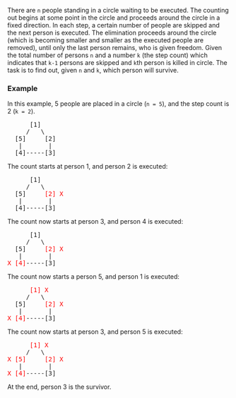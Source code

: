 There are `n` people standing in a circle waiting to be executed. The counting out begins
at some point in the circle and proceeds around the circle in a fixed direction. In each
step, a certain number of people are skipped and the next person is executed. The
elimination proceeds around the circle (which is becoming smaller and smaller as the
executed people are removed), until only the last person remains, who is given freedom.
Given the total number of persons `n` and a number `k` (the step count) which indicates
that `k-1` persons are skipped and `k`th person is killed in circle. The task is to find
out, given `n` and `k`, which person will survive.

### Example

In this example, 5 people are placed in a circle (`n = 5`), and the step count is 2 (`k = 2`).

<pre>
      [1]
     /   \
  [5]     [2]
   |       |
  [4]-----[3]
</pre>

The count starts at person 1, and person 2 is executed:

<pre>
      [1]
     /   \
  [5]     <span style="color: red">[2] X</span>
   |       |
  [4]-----[3]
</pre>

The count now starts at person 3, and person 4 is executed:

<pre>
      [1]
     /   \
  [5]     <span style="color: red;">[2] X</span>
   |       |
<span style="color: red;">X [4]</span>-----[3]
</pre>

The count now starts a person 5, and person 1 is executed:

<pre>
      <span style="color: red;">[1] X</span>
     /   \
  [5]     <span style="color: red;">[2] X</span>
   |       |
<span style="color: red;">X [4]</span>-----[3]
</pre>

The count now starts at person 3, and person 5 is executed:

<pre>
      <span style="color: red;">[1] X</span>
     /   \
<span style="color: red;">X [5]</span>     <span style="color: red;">[2] X</span>
   |       |
<span style="color: red;">X [4]</span>-----[3]
</pre>

At the end, person 3 is the survivor.
